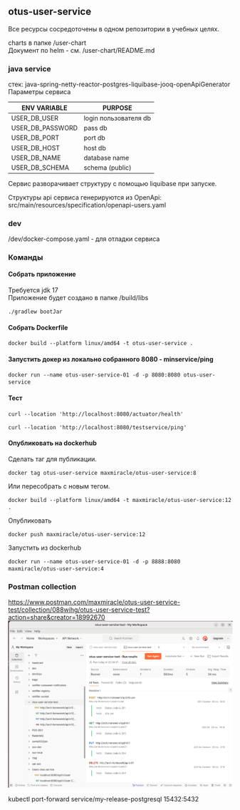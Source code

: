 ## otus-user-service

Все ресурсы сосредоточены в одном репозитории в учебных целях.

charts в папке  /user-chart  
Документ по helm - см.  /user-chart/README.md

### java service
стек: java-spring-netty-reactor-postgres-liquibase-jooq-openApiGenerator
Параметры сервиса

| ENV VARIABLE     | PURPOSE               |
|------------------|-----------------------|
| USER_DB_USER     | login пользователя db |
| USER_DB_PASSWORD | pass db               |
| USER_DB_PORT     | port db               |
| USER_DB_HOST     | host db               |
| USER_DB_NAME     | database name         |
| USER_DB_SCHEMA   | schema (public)       |

Сервис разворачивает структуру с помощью liquibase при запуске.

Структуры api сервиса генерируются из OpenApi:  
src/main/resources/specification/openapi-users.yaml

### dev
/dev/docker-compose.yaml - для отладки сервиса

### Команды

#### Собрать приложение

Требуется jdk 17  
Приложение будет создано в папке /build/libs
```shell
./gradlew bootJar
```

#### Собрать Dockerfile

```shell
docker build --platform linux/amd64 -t otus-user-service .
```

#### Запустить докер из локально собранного 8080 - minservice/ping

```shell
docker run --name otus-user-service-01 -d -p 8080:8080 otus-user-service
```
#### Тест

```shell
curl --location 'http://localhost:8080/actuator/health'
```

```shell
curl --location 'http://localhost:8080/testservice/ping'
```

#### Опубликовать на dockerhub

Сделать таг для публикации.
```shell
docker tag otus-user-service maxmiracle/otus-user-service:8
```

Или пересобрать с новым тегом.
```shell
docker build --platform linux/amd64 -t maxmiracle/otus-user-service:12 .
```

Опубликовать
```shell
docker push maxmiracle/otus-user-service:12
```

Запустить из dockerhub
```shell
docker run --name otus-user-service-01 -d -p 8888:8080 maxmiracle/otus-user-service:4
```

### Postman collection
https://www.postman.com/maxmiracle/otus-user-service-test/collection/088wihg/otus-user-service-test?action=share&creator=18992670
![img.png](img.png)


kubectl port-forward service/my-release-postgresql 15432:5432